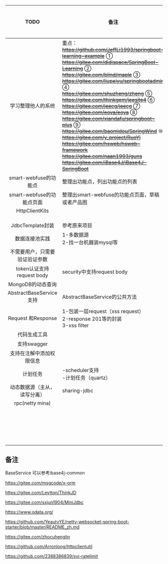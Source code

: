 |                         TODO                         | 备注                                                         | 时间期限   | 是否完成 |
| :--------------------------------------------------: | ------------------------------------------------------------ | ---------- | -------- |
|                  学习整理他人的系统                  | 重点：<br/>~~https://github.com/JeffLi1993/springboot-learning-example~~ ①<br/>~~https://gitee.com/didispace/SpringBoot-Learning~~ ②<br/>~~https://gitee.com/blind/maple~~ ③<br/>~~https://gitee.com/liupeiyu/springbootadmin~~ ④<br/>~~https://gitee.com/shuzheng/zheng~~ ⑤<br/>~~https://gitee.com/thinkgem/jeesite4~~ ⑥<br/>~~https://gitee.com/jeecg/jeecg~~   ⑦<br/>~~https://gitee.com/eova/eova~~ ⑧<br/>~~https://gitee.com/xiandafu/springboot-plus~~ ⑨<br/>~~https://gitee.com/baomidou/SpringWind~~ ⑩<br/>~~https://gitee.com/y_project/RuoYi~~  <br/>~~https://gitee.com/hsweb/hsweb-framework~~ <br/>~~https://gitee.com/naan1993/guns~~ <br/>~~https://gitee.com/iBase4J/iBase4J-SpringBoot~~  <br/> | 2018.09.20 | OK       |
|                smart-webfuse的功能点                 | 整理出功能点，列出功能点的列表                               | 2018.09.20 |    ok      |
|              smart-webfuse的功能点页面               | 整理出smart-webfuse的功能点页面，草稿或者产品图              | 2018.09.20 |    ok      |
|               HttpClientKits               |                                                              |            |          |
|                                                      |                                                              |            |          |
|                                                      |                                                              |            |          |
|                                                      |                                                              |            |          |
|                   JdbcTemplate封装                   | 参考原来项目                                                 |            |          |
|                    数据连接池实践                    | 1-多数据源<br />2-找一台机器装mysql等                        |            |          |
|            不需要用户，只需要验证验证参数            |                                                              |            |          |
|              token认证支持request body               | security中支持request body                                   |            |          |
|                  MongoDB的动态查询                   |                                                              |            |          |
|               AbstractBaseService支持                | AbstractBaseService的公共方法                                |            |          |
|                                                      |                                                              |            |          |
|                  Request 和Response                  | 1-包装一层request（xss request）<br />2-response 201等的封装<br />3-xss filter |            |          |
|                     代码生成工具                     |                                                              |            |          |
|                     支持swagger                      |                                                              |            |          |
|               支持在注解中添加权限信息               |                                                              |            |          |
|                       计划任务                       | -scheduler支持<br />-计划任务（quartz）                      |            |          |
|             动态数据源（主从，读写分离）             | sharing-jdbc                                                 |            |          |
|                   rpc(netty mina)                    |                                                              |            |          |
|                                                |            |          |
|                                                      |                                                              |            |          |
|                                                      |                                                              |            |          |
|                                                      |                                                              |            |          |
|                                                      |                                                              |            |          |
|                                                      |                                                              |            |          |
|                                                      |                                                              |            |          |
|                                                      |                                                              |            |          |
|                                                      |                                                              |            |          |
|                                                      |                                                              |            |          |
|                                                      |                                                              |            |          |
|                                                      |                                                              |            |          |
|                                                      |                                                              |            |          |
|                                                      |                                                              |            |          |
|                                                      |                                                              |            |          |
|                                                      |                                                              |            |          |
|                                                      |                                                              |            |          |
|                                                      |                                                              |            |          |
|                                                      |                                                              |            |          |
|                                                      |                                                              |            |          |



## 备注
BaseService 可以参考ibase4j-common

https://gitee.com/msgcode/x-orm

https://gitee.com/Leytton/ThinkJD

https://gitee.com/sxjun1904/MiniJdbc

https://www.odata.org/

https://github.com/YeautyYE/netty-websocket-spring-boot-starter/blob/master/README_zh.md

https://gitee.com/zhocuhenglin

https://github.com/Arronlong/httpclientutil

https://github.com/2388386839/syj-ratelimit